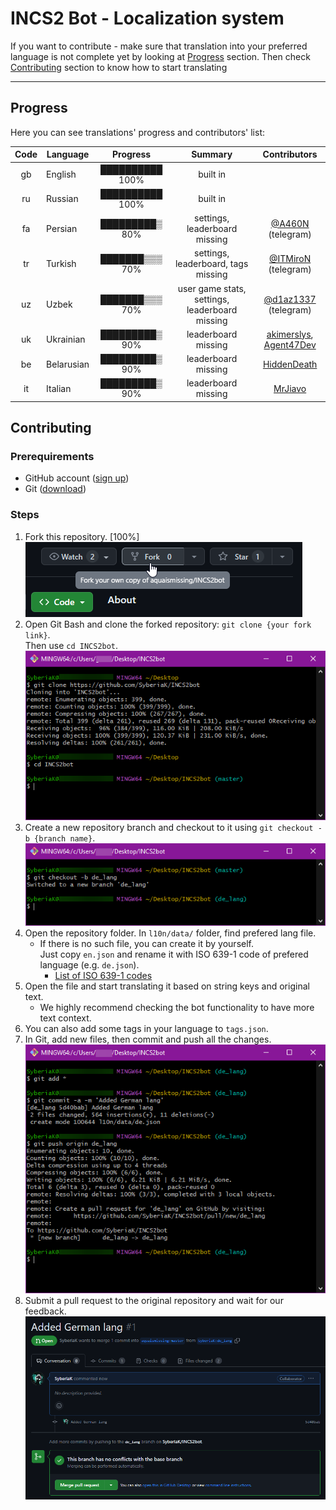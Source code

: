 # INCS2 Bot - Localization system

If you want to contribute - make sure that translation into your preferred language is not complete yet by looking at [Progress](#progress) section.
Then check [Contributing](#contributing) section to know how to start translating

---

## Progress

Here you can see translations' progress and contributors' list:

| Code | Language     |    Progress     |                    Summary                     |        Contributors        |
|:----:|--------------|:---------------:|:----------------------------------------------:|:--------------------------:|
|  gb  | English      | ██████████ 100% |                    built in                    |                            |
|  ru  | Russian      | ██████████ 100% |                    built in                    |                            |
|  fa  | Persian      | █████████▒ 80%  |         settings, leaderboard missing          |    [@A460N] (telegram)     |
|  tr  | Turkish      | ███████▒▒▒ 70%  |      settings, leaderboard, tags missing       |   [@ITMiroN] (telegram)    |
|  uz  | Uzbek        | ███████▒▒▒ 70%  | user game stats, settings, leaderboard missing |   [@d1az1337] (telegram)   |
|  uk  | Ukrainian    | █████████▒ 90%  |              leaderboard missing               | [akimerslys], [Agent47Dev] |
|  be  | Belarusian   | █████████▒ 90%  |              leaderboard missing               |       [HiddenDeath]        |
|  it  | Italian      | █████████▒ 90%  |              leaderboard missing               |         [MrJiavo]          |

## Contributing 

### Prerequirements

- GitHub account ([sign up](https://github.com/signup))
- Git ([download](https://git-scm.com/))

### Steps

1. Fork this repository. [100%]
   \
   ![forking repository](../media/fork_repo.png)
2. Open Git Bash and clone the forked repository: `git clone {your fork link}`.
   \
   Then use `cd INCS2bot`.
   \
   ![cloning repository](../media/clone_repo.png)
3. Create a new repository branch and checkout to it using `git checkout -b {branch name}`.
   \
   ![creating branch](../media/create_branch.png)
4. Open the repository folder. In `l10n/data/` folder, find prefered lang file.
   - If there is no such file, you can create it by yourself.
     \
     Just copy `en.json` and rename it with ISO 639-1 code of prefered language (e.g. `de.json`).
      - [List of ISO 639-1 codes](https://en.wikipedia.org/wiki/List_of_ISO_639-1_codes)
5. Open the file and start translating it based on string keys and original text.
   - We highly recommend checking the bot functionality to have more text context.
6. You can also add some tags in your language to `tags.json`.
7. In Git, add new files, then commit and push all the changes.
   \
   ![commiting changes](../media/commit_changes.png)
8. Submit a pull request to the original repository and wait for our feedback.
   \
   ![submiting pull](../media/submit_pull_request.png)


[@A460N]: https://t.me/A460N
[@ITMiroN]: https://t.me/ITMiroN
[@d1az1337]: https://t.me/d1az1337
[akimerslys]: https://github.com/akimerslys
[Agent47Dev]: https://github.com/Agent47Dev
[HiddenDeath]: https://github.com/HiddenDeath
[MrJiavo]: https://github.com/MrJiavo
